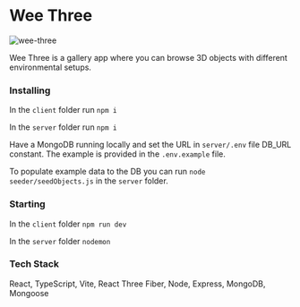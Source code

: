 # Wee Three

![wee-three](https://github.com/aatoaa/wee-three/assets/130067118/b9ea4452-a173-4cde-b75a-a0a5aa8b0adb)

Wee Three is a gallery app where you can browse 3D objects with different environmental setups.

### Installing

In the `client` folder
run `npm i`

In the `server` folder
run `npm i`

Have a MongoDB running locally and set the URL in `server/.env` file DB_URL constant. The example is provided in the `.env.example` file.

To populate example data to the DB you can run `node seeder/seedObjects.js` in the `server` folder.

### Starting

In the `client` folder `npm run dev`

In the `server` folder `nodemon`

### Tech Stack

React, TypeScript, Vite, React Three Fiber, Node, Express, MongoDB, Mongoose

